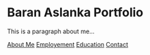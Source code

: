 # Baran Aslanka Portfolio

This is a paragraph about me...

[About Me](index)
[Employement](employment)
[Education](education)
[Contact](contact)
